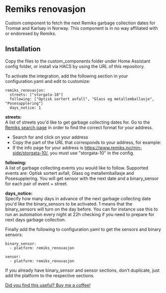 # Remiks renovasjon 
Custom component to fetch the next Remiks garbage collection dates for Tromsø and Karlsøy in Norway. This component is in no way affiliated with or endoresed by Remiks.

## Installation
Copy the files to the custom_components folder under Home Assistant config folder, or install via HACS by using the URL of this repository.

To activate the integration, add the following section in your configuration.yaml and edit to customize:

```
remiks_renovasjon:
  streets: ["storgata-10"]
  following: ["Optisk sortert avfall", "Glass og metallemballasje", "Posesupplering"]
  days_notice: 1
```

**streets:**\
A list of streets you'd like to get garbage collecting dates for. 
Go to the [Remiks search page](https://www.remiks.no/privat-husholdning/finn-din-tommedag/) in order to find the correct format for your address.
* Search for and click on your address
* Copy the part of the URL that corresponds to your address, for example:
* If the info page for your address is https://www.remiks.no/min-side/storgata-10/, you must use "storgata-10" in the config.


**following:** \
A list of garbage collecting events you would like to follow. 
Supported events are: Optisk sortert avfall, Glass og metallemballasje and Posesupplering.
You will get sensor with the next date and a binary_sensor for each pair of event + street.

**days_notice:** \
Specify how many days in advance of the next garbage collecting date you'd like the binary_sensors to be activated.
1 means that the binary_sensors will turn on the day before. You can for instance use this to run an automation every night at 22h checking if you need to prepare for next days garbage collection.


Finally add the following to configuration.yaml to get the sensors and binary sensors:

```
binary_sensor:
  - platform: remiks_renovasjon

sensor:
  - platform: remiks_renovasjon
```
If you already have binary_sensor and sensor sections, don't duplicate, just add the platform to the respective sections.


[Did you find this useful? Buy me a coffee!](https://paypal.me/remimikalsen)
